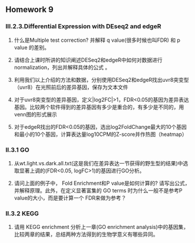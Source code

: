 ## Homework 9     
### III.2.3.Differential Expression with DEseq2 and edgeR         
1. 什么是Multiple test correction? 并解释 q value(很多时候也叫FDR) 和 p value 的差别。     
 
3. 请结合上课时所讲的知识阐述DESeq2和edgeR中如何对数据进行 normalization，列出并解释具体的公式 。     
 
5. 利用我们以上介绍的方法和数据，分别使用DESeq2和edgeR找出uvr8突变型（uvr8）在光照前后的差异基因，保存为文本文件     
 
7. 对于uvr8突变型的差异基因，定义|log2FC|>1，FDR<0.05的基因为差异表达基因。比较两个软件得到的差异基因有多少是重合的，有多少是不同的，用venn图的形式展示     

9. 对于edgeR找出的FDR<0.05的基因，选出log2FoldChange最大的10个基因和最小的10个基因，计算表达量log10CPM的Z-score并作热图（heatmap）    

    
    
### II.3.1 GO       
1. 从wt.light.vs.dark.all.txt(这是我们在差异表达一节获得的野生型的结果)中选取显著上调的(FDR<0.05, logFC>1)的基因进行GO分析。     

3. 请问上面的例子中， Fold Enrichment和P value是如何计算的? 请写出公式，并解释原理。此外，在定义显著富集的 GO terms 时为什么一般不是参考P value的大小，而是要计算一个 FDR来做为参考？       



### II.3.2 KEGG     
1. 请用 KEGG enrichment 分析上一章(GO enrichment analysis)中的基因集，比较两章的结果，总结两种方法得到的生物学意义有哪些异同。     
